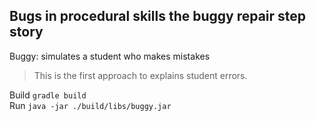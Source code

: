 ## Bugs in procedural skills the buggy repair step story

Buggy: simulates a student who makes mistakes

> This is the first approach to explains student errors.


Build `gradle build`  
Run `java -jar ./build/libs/buggy.jar`

